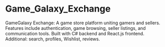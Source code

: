 # Game_Galaxy_Exchange
GameGalaxy Exchange: A game store platform uniting gamers and sellers. Features include authentication, game browsing, seller listings, and communication tools. Built with C# backend and React.js frontend. Additional: search, profiles, Wishlist, reviews.
